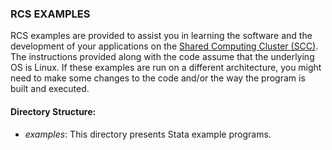 <html>
<head>
    <link rel="stylesheet" href="/css/examples.css">
</head>
<body>
<h3>RCS EXAMPLES</h3>
RCS examples are provided to assist you in learning the software and the development of your applications on the <a href="http://www.bu.edu/tech/support/research/computing-resources/scc/">Shared Computing Cluster (SCC)</a>. The instructions provided along with the code assume that the underlying OS is Linux. If these examples are run on a different architecture, you might need to make some changes to the code and/or the way the program is built and executed. 
<br>
<h4>Directory Structure:</h4>
<ul>
<li><em>examples</em>: This directory presents Stata example programs.</li>
</ul>

<!--#include virtual="/css/footer.html" -->
</body>
</html>
